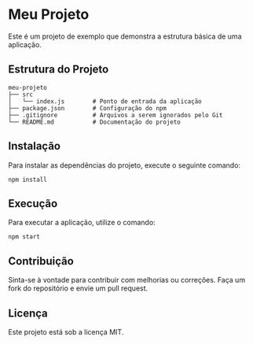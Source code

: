 # Meu Projeto

Este é um projeto de exemplo que demonstra a estrutura básica de uma aplicação.

## Estrutura do Projeto

```
meu-projeto
├── src
│   └── index.js        # Ponto de entrada da aplicação
├── package.json        # Configuração do npm
├── .gitignore          # Arquivos a serem ignorados pelo Git
└── README.md           # Documentação do projeto
```

## Instalação

Para instalar as dependências do projeto, execute o seguinte comando:

```
npm install
```

## Execução

Para executar a aplicação, utilize o comando:

```
npm start
```

## Contribuição

Sinta-se à vontade para contribuir com melhorias ou correções. Faça um fork do repositório e envie um pull request.

## Licença

Este projeto está sob a licença MIT.